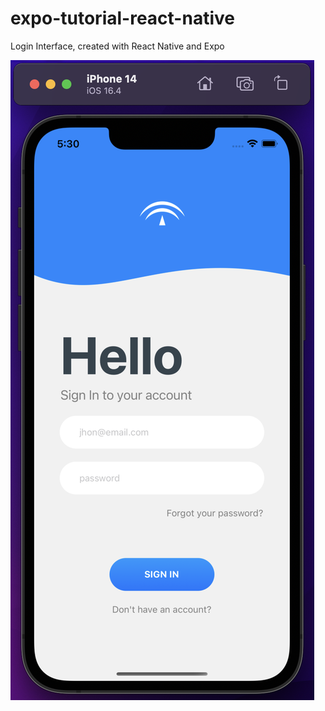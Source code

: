 # expo-tutorial-react-native

Login Interface, created with React Native and Expo

![Login Interface](./assets/login-interface-expo-tutorial-react-native.png)